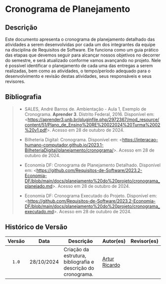 # Cronograma de Planejamento

## Descrição

Este documento apresenta o cronograma de planejamento detalhado das atividades a serem desenvolvidas por cada um dos integrantes da equipe na disciplina de Requisitos de Software. Ele funciona como um guia prático das etapas que devemos seguir para alcançar nossos objetivos no decorrer do semestre, e será atualizado conforme vamos avançando no projeto. 
Nele é possível identificar o planejamento de cada uma das entregas a serem realizadas, bem como as atividades, o tempo/período adequado para o desenvolvimento e revisão destas atividades, seus responsáveis e seus revisores.


## Bibliografia

> - SALES, André Barros de. Ambientação - Aula 1, Exemplo de Cronograma. **Aprender 3**. Distrito Federal, 2016. Disponível em: <<https://aprender3.unb.br/pluginfile.php/2972367/mod_resource/content/51/Plano_de_Ensino%20RE%20022024%20Turma%2002%20v1.pdf>>. Acesso em 28 de outubro de 2024.
>
> - Bilheteria Digital: Cronograma. Disponível em: <<https://interacao-humano-computador.github.io/2023.1-BilheteriaDigital/planejamento/cronograma/>>. Acesso em 28 de outubro de 2024.
>
> - Economia DF: Cronograma de Planejamento Detalhado. Disponível em: <<https://github.com/Requisitos-de-Software/2023.2-Economia-DF/blob/main/docs/planejamento%20do%20projeto/cronograma_planejado.md>>. Acesso em 28 de outubro de 2024.
>
> - Economia DF: Cronograma Executado do Projeto. Disponível em: <<https://github.com/Requisitos-de-Software/2023.2-Economia-DF/blob/main/docs/planejamento%20do%20projeto/cronograma_executado.md>>. Acesso em 28 de outubro de 2024.

## Histórico de Versão

| Versão  | Data       | Descrição | Autor(es) | Revisor(es) |
| :-----: | :--------: | --------- | --------- | ----------- |
| `1.0`   | 28/10/2024 | Criação da estrutura, bibliografia e descrição do cronograma. | [Artur Ricardo](https://github.com/algorithmorphic) |
